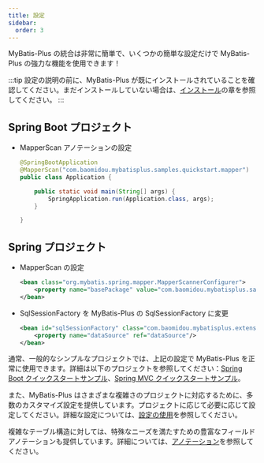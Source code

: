 ```yaml
---
title: 設定
sidebar:
  order: 3
---
```


MyBatis-Plus の統合は非常に簡単で、いくつかの簡単な設定だけで MyBatis-Plus の強力な機能を使用できます！

:::tip
設定の説明の前に、MyBatis-Plus が既にインストールされていることを確認してください。まだインストールしていない場合は、[インストール](/getting-started/install)の章を参照してください。
:::

## Spring Boot プロジェクト

- MapperScan アノテーションの設定

  ```java {2}
  @SpringBootApplication
  @MapperScan("com.baomidou.mybatisplus.samples.quickstart.mapper")
  public class Application {

      public static void main(String[] args) {
          SpringApplication.run(Application.class, args);
      }

  }
  ```

## Spring プロジェクト

- MapperScan の設定

  ```xml {2}
  <bean class="org.mybatis.spring.mapper.MapperScannerConfigurer">
      <property name="basePackage" value="com.baomidou.mybatisplus.samples.quickstart.mapper"/>
  </bean>
  ```

- SqlSessionFactory を MyBatis-Plus の SqlSessionFactory に変更

  ```xml {1}
  <bean id="sqlSessionFactory" class="com.baomidou.mybatisplus.extension.spring.MybatisSqlSessionFactoryBean">
      <property name="dataSource" ref="dataSource"/>
  </bean>
  ```

通常、一般的なシンプルなプロジェクトでは、上記の設定で MyBatis-Plus を正常に使用できます。詳細は以下のプロジェクトを参照してください：[Spring Boot クイックスタートサンプル](https://github.com/baomidou/mybatis-plus-samples/tree/master/mybatis-plus-sample-quickstart)、[Spring MVC クイックスタートサンプル](https://github.com/baomidou/mybatis-plus-samples/tree/master/mybatis-plus-sample-quickstart-springmvc)。

また、MyBatis-Plus はさまざまな複雑さのプロジェクトに対応するために、多数のカスタマイズ設定を提供しています。プロジェクトに応じて必要に応じて設定してください。詳細な設定については、[設定の使用](/reference/)を参照してください。

複雑なテーブル構造に対しては、特殊なニーズを満たすための豊富なフィールドアノテーションも提供しています。詳細については、[アノテーション](/reference/annotation/)を参照してください。
